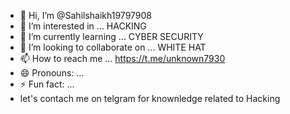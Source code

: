 - 👋 Hi, I’m @Sahilshaikh19797908
- 👀 I’m interested in ... HACKING 
- 🌱 I’m currently learning ... CYBER SECURITY
- 💞️ I’m looking to collaborate on ... WHITE HAT 
- 📫 How to reach me ... https://t.me/unknown7930
- 😄 Pronouns: ...
- ⚡ Fun fact: ...
- let's contach me on telgram for knownledge related to Hacking 
